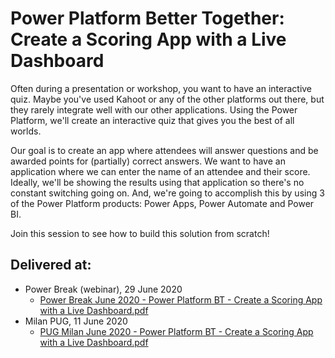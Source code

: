 # Power Platform Better Together: Create a Scoring App with a Live Dashboard

Often during a presentation or workshop, you want to have an interactive quiz.
Maybe you've used Kahoot or any of the other platforms out there, but they rarely integrate well with our other applications. Using the Power Platform, we'll create an interactive quiz that gives you the best of all worlds.

Our goal is to create an app where attendees will answer questions and be awarded points for (partially) correct answers.
We want to have an application where we can enter the name of an attendee and their score. Ideally, we'll be showing the results using that application so there's no constant switching going on.
And, we're going to accomplish this by using 3 of the Power Platform products: Power Apps, Power Automate and Power BI.

Join this session to see how to build this solution from scratch!

## Delivered at:
* Power Break (webinar), 29 June 2020
  * [Power Break June 2020 - Power Platform BT - Create a Scoring App with a Live Dashboard.pdf](https://github.com/NickyvVr/talks/blob/master/slides/Power%20Break%20June%202020%20-%20Power%20Platform%20BT%20-%20Create%20a%20Scoring%20App%20with%20a%20Live%20Dashboard.pdf)
* Milan PUG, 11 June 2020  
  * [PUG Milan June 2020 - Power Platform BT - Create a Scoring App with a Live Dashboard.pdf](https://github.com/NickyvVr/talks/blob/master/slides/PUG%20Milan%20June%202020%20-%20Power%20Platform%20BT%20-%20Create%20a%20Scoring%20App%20with%20a%20Live%20Dashboard.pdf)
  
